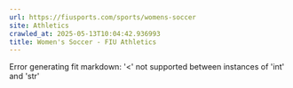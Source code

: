```yaml
---
url: https://fiusports.com/sports/womens-soccer
site: Athletics
crawled_at: 2025-05-13T10:04:42.936993
title: Women's Soccer - FIU Athletics
---
```


Error generating fit markdown: '<' not supported between instances of 'int' and 'str'
